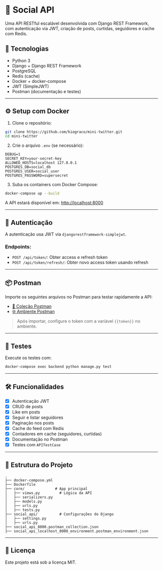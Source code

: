
# 🧠 Social API

Uma API RESTful escalável desenvolvida com Django REST Framework, com autenticação via JWT, criação de posts, curtidas, seguidores e cache com Redis.

## 🚀 Tecnologias

- Python 3
- Django + Django REST Framework
- PostgreSQL
- Redis (cache)
- Docker + docker-compose
- JWT (SimpleJWT)
- Postman (documentação e testes)

---

## ⚙️ Setup com Docker

1. Clone o repositório:

```bash
git clone https://github.com/kiograco/mini-twitter.git
cd mini-twitter
```

2. Crie o arquivo `.env` (se necessário):

```env
DEBUG=1
SECRET_KEY=your-secret-key
ALLOWED_HOSTS=localhost 127.0.0.1
POSTGRES_DB=social_db
POSTGRES_USER=social_user
POSTGRES_PASSWORD=supersecret
```

3. Suba os containers com Docker Compose:

```bash
docker-compose up --build
```

A API estará disponível em: [http://localhost:8000](http://localhost:8000)

---

## 🔐 Autenticação

A autenticação usa JWT via `djangorestframework-simplejwt`.

### Endpoints:

- `POST /api/token/`: Obter access e refresh token
- `POST /api/token/refresh/`: Obter novo access token usando refresh

---

## 📦 Postman

Importe os seguintes arquivos no Postman para testar rapidamente a API:

- [📄 Coleção Postman](./social_api_8000.postman_collection.json)
- [🌐 Ambiente Postman](./social_api_localhost_8000_environment.postman_environment.json)

> Após importar, configure o token com a variável `{{token}}` no ambiente.

---

## 🧪 Testes

Execute os testes com:

```bash
docker-compose exec backend python manage.py test
```

---

## 🛠 Funcionalidades

- [x] Autenticação JWT
- [x] CRUD de posts
- [x] Like em posts
- [x] Seguir e listar seguidores
- [x] Paginação nos posts
- [x] Cache do feed com Redis
- [x] Contadores em cache (seguidores, curtidas)
- [x] Documentação no Postman
- [x] Testes com `APITestCase`

---

## 📂 Estrutura do Projeto

```
.
├── docker-compose.yml
├── Dockerfile
├── core/              # App principal
│   ├── views.py         # Lógica da API
│   ├── serializers.py
│   ├── models.py
│   ├── urls.py
│   ├── tests.py
├── social_api/          # Configurações do Django
│   ├── settings.py
│   ├── urls.py
├── social_api_8000.postman_collection.json
├── social_api_localhost_8000_environment.postman_environment.json
```

---

## 📜 Licença

Este projeto está sob a licença MIT.
